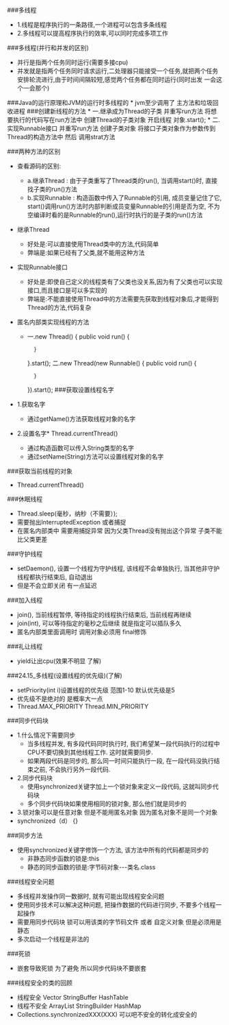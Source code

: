 ###多线程
* 1.线程是程序执行的一条路径,一个进程可以包含多条线程
* 2.多线程可以提高程序执行的效率,可以同时完成多项工作

###多线程(并行和并发的区别)
* 并行是指两个任务同时运行(需要多接cpu)
* 并发就是指两个任务同时请求运行,二处理器只能接受一个任务,就把两个任务安排轮流进行,由于时间间隔较短,感觉两个任务都在同时运行(同时出发 一会这个一会那个)

###Java的运行原理和JVM的运行时多线程的
	* jvm至少调用了 主方法和垃圾回收进程
###创建新线程的方法
	* 一.继承成为Thread的子类 并重写run方法 将想要执行的代码写在run方法中 创建Thread的子类对象  开启线程  对象.start();
	* 二.实现Runnable接口 并重写run方法  创建子类对象 将接口子类对象作为参数传到Thread的构造方法中 然后 调用strat方法

###两种方法的区别
* 查看源码的区别:
	* a.继承Thread : 由于子类重写了Thread类的run(), 当调用start()时, 直接找子类的run()方法
	* b.实现Runnable : 构造函数中传入了Runnable的引用, 成员变量记住了它, start()调用run()方法时内部判断成员变量Runnable的引用是否为空, 不为空编译时看的是Runnable的run(),运行时执行的是子类的run()方法
	
* 继承Thread
	* 好处是:可以直接使用Thread类中的方法,代码简单
	* 弊端是:如果已经有了父类,就不能用这种方法
* 实现Runnable接口
	* 好处是:即使自己定义的线程类有了父类也没关系,因为有了父类也可以实现接口,而且接口是可以多实现的
	* 弊端是:不能直接使用Thread中的方法需要先获取到线程对象后,才能得到Thread的方法,代码复杂

* 匿名内部类实现线程的方法
	* 一.new Thread() {
			public void run() {
				
			}
		}.start();
	  二.new Thread(new Runnable() {
			public void run() {
				
			}
		}).start();
###获取设置线程名字
* 1.获取名字
	* 通过getName()方法获取线程对象的名字
* 2.设置名字* Thread.currentThread()
	* 通过构造函数可以传入String类型的名字
	* 通过setName(String)方法可以设置线程对象的名字

###获取当前线程的对象
* Thread.currentThread()

###休眠线程
* Thread.sleep(毫秒，纳秒（不需要）);
* 需要抛出InterruptedException 或者捕捉
* 在匿名内部类中 需要用捕捉异常 因为父类Thread没有抛出这个异常 子类不能比父类更差

###守护线程
* setDaemon(), 设置一个线程为守护线程, 该线程不会单独执行, 当其他非守护线程都执行结束后, 自动退出
* 但是不会立即关闭 有一点延迟

###加入线程
*  join(), 当前线程暂停, 等待指定的线程执行结束后, 当前线程再继续
* join(int), 可以等待指定的毫秒之后继续 就是指定可以插队多久
* 匿名内部类里面调用时 调用对象必须用 final修饰 

###礼让线程
* yield让出cpu(效果不明显 了解)

###24.15_多线程(设置线程的优先级)(了解)
* setPriority(int i)设置线程的优先级  范围1-10  默认优先级是5
* 优先级不是绝对的 是概率大一点
* Thread.MAX_PRIORITY  Thread.MIN_PRIORITY

###同步代码块
* 1.什么情况下需要同步
	* 当多线程并发, 有多段代码同时执行时, 我们希望某一段代码执行的过程中CPU不要切换到其他线程工作. 这时就需要同步.
	* 如果两段代码是同步的, 那么同一时间只能执行一段, 在一段代码没执行结束之前, 不会执行另外一段代码.
* 2.同步代码块
	* 使用synchronized关键字加上一个锁对象来定义一段代码, 这就叫同步代码块
	* 多个同步代码块如果使用相同的锁对象, 那么他们就是同步的
* 3.锁对象可以是任意对象 但是不能用匿名对象 因为匿名对象不是同一个对象
*  synchronized（d） {}

###同步方法
* 使用synchronized关键字修饰一个方法, 该方法中所有的代码都是同步的
	* 非静态同步函数的锁是:this
	* 静态的同步函数的锁是:字节码对象---类名.class

###线程安全问题
* 多线程并发操作同一数据时, 就有可能出现线程安全问题
* 使用同步技术可以解决这种问题, 把操作数据的代码进行同步, 不要多个线程一起操作
* 需要用同步代码块 锁可以用该类的字节码文件 或者 自定义对象 但是必须用是静态
* 多次启动一个线程是非法的

###死锁
* 嵌套导致死锁 为了避免  所以同步代码块不要嵌套

###线程安全的类的回顾
* 线程安全 Vector StringBuffer HashTable 
* 线程不安全 ArrayList StringBuilder HashMap
* Collections.synchronizedXXX(XXX) 可以吧不安全的转化成安全的